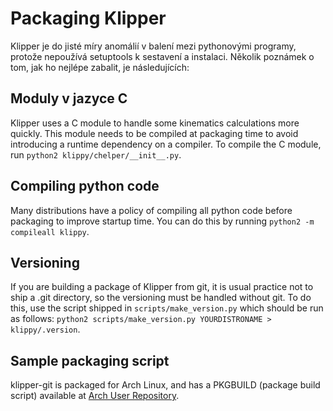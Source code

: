 # Packaging Klipper

Klipper je do jisté míry anomálií v balení mezi pythonovými programy, protože nepoužívá setuptools k sestavení a instalaci. Několik poznámek o tom, jak ho nejlépe zabalit, je následujících:

## Moduly v jazyce C

Klipper uses a C module to handle some kinematics calculations more quickly. This module needs to be compiled at packaging time to avoid introducing a runtime dependency on a compiler. To compile the C module, run `python2 klippy/chelper/__init__.py`.

## Compiling python code

Many distributions have a policy of compiling all python code before packaging to improve startup time. You can do this by running `python2 -m compileall klippy`.

## Versioning

If you are building a package of Klipper from git, it is usual practice not to ship a .git directory, so the versioning must be handled without git. To do this, use the script shipped in `scripts/make_version.py` which should be run as follows: `python2 scripts/make_version.py YOURDISTRONAME > klippy/.version`.

## Sample packaging script

klipper-git is packaged for Arch Linux, and has a PKGBUILD (package build script) available at [Arch User Repository](https://aur.archlinux.org/cgit/aur.git/tree/PKGBUILD?h=klipper-git).
